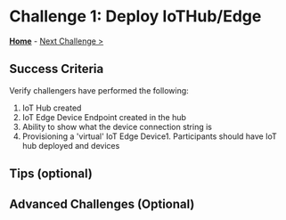 # Challenge 1: Deploy IoTHub/Edge

**[Home](README.md)** - [Next Challenge >](./Challenge-02.md)


## Success Criteria
Verify challengers have performed the following:

1. IoT Hub created
1. IoT Edge Device Endpoint created in the hub
1. Ability to show what the device connection string is
1. Provisioning a 'virtual' IoT Edge Device1. Participants should have IoT hub deployed and devices 


## Tips (optional)

## Advanced Challenges (Optional)